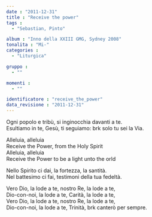 ```yaml
---
date : "2011-12-31"
title : "Receive the power"
tags : 
  - "Sebastian, Pinto"

album : "Inno della XXIII GMG, Sydney 2008"
tonalita : "Mi-"
categories : 
  - "Liturgica"

gruppo : 
  - ""

momenti : 
  - ""

identificatore : "receive_the_power"
data_revisione : "2011-12-31"
---
```

  
  
  
Ogni popolo e tribù, si inginocchia davanti a te.  
Esultiamo in te, Gesù, ti seguiamo: brk solo tu sei la Via.  
  
  
  
Alleluia, alleluia  
Receive the Power, from the Holy Spirit  
Alleluia, alleluia  
Receive the Power to be a light unto the orld  
  
  
  
  
Nello Spirito ci dai, la fortezza, la santità.  
Nel battesimo ci fai, testimoni della tua fedeltà.  
  
  
  
Vero Dio, la lode a te, nostro Re, la lode a te,  
Dio-con-noi, la lode a te, Carità, la lode a te,  
Vero Dio, la lode a te, nostro Re, la lode a te,  
Dio-con-noi, la lode a te, Trinità, brk canterò per sempre.  
  
  
  
  
  
  
